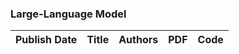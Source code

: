 
### Large-Language Model
|Publish Date|Title|Authors|PDF|Code|
| :---: | :---: | :---: | :---: | :---: |
